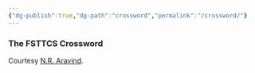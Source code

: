 ```yaml
---
{"dg-publish":true,"dg-path":"crossword","permalink":"/crossword/"}
---
```


### The FSTTCS Crossword

Courtesy [N.R. Aravind](https://people.iith.ac.in/aravind/).

